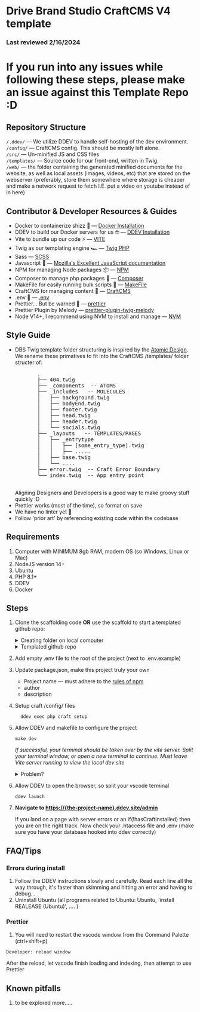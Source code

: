 
# Drive Brand Studio CraftCMS V4 template
### Last reviewed 2/16/2024

# If you run into any issues while following these steps, please make an issue against this Template Repo :D 

## Repository Structure
   `/.ddev/` — We utilize DDEV to handle self-hosting of the dev environment. </br>
   `/config/` — CraftCMS config. This should be mostly left alone.    </br>
   `/src/` — Un-minified JS and CSS files </br>
   `/templates/` — Source code for our front-end, written in Twig. </br>
   `/web/` — the folder containing the generated minified documents for the website, as well as local assets (images, videos, etc) that are stored on the webserver (preferably, store them somewhere where storage is cheaper and make a network request to fetch I.E. put a video on youtube instead of in here)

## Contributor & Developer Resources & Guides
   - Docker to containerize shizz 🐳 — [Docker Installation](https://ddev.readthedocs.io/en/latest/users/install/docker-installation/)
   - DDEV to build our Docker servers for us 🤓 — [DDEV Installation](https://ddev.readthedocs.io/en/latest/users/install/ddev-installation/#wsl2-docker-desktop-install-script)
   - Vite to bundle up our code ⚡ — [VITE](https://vitejs.dev/)
   - Twig as our templating engine 🏎️ — [Twig PHP](https://twig.symfony.com/doc/3.x/)
   - Sass — [SCSS](https://sass-lang.com/documentation/syntax/)
   - Javascript 🤮 — [Mozilla's Excellent JavaScript documentation](https://developer.mozilla.org/en-US/docs/Web/JavaScript)
   - NPM for managing Node packages 📦 — [NPM](https://docs.npmjs.com/cli/v9)
   - Composer to manage php packages 🎼 — [Composer](https://getcomposer.org/doc/)
   - MakeFile for easily running bulk scripts 🚚 — [MakeFile](https://www.gnu.org/software/make/manual/make.html)
   - CraftCMS for managing content 📝 — [CraftCMS](https://craftcms.com/docs/)
   - .env 🦺 — [.env](https://www.dotenv.org/docs)
   - Prettier... But be warned 🧹 — [prettier](https://prettier.io/)
   - Prettier Plugin by Melody  — [prettier-plugin-twig-melody](https://github.com/trivago/prettier-plugin-twig-melody?tab=readme-ov-file#install)
   - Node V14+, I recommend using NVM to install and manage — [NVM]([https://github.com/nvm-sh/nvm](https://github.com/nvm-sh/nvm?tab=readme-ov-file#installing-and-updating))


## Style Guide
   - DBS Twig template folder structuring is inspired by the [Atomic Design](https://bradfrost.com/blog/post/atomic-web-design/). We rename these primatives to fit into the CraftCMS /templates/ folder structer of:
        <pre>
            .
            ├── 404.twig
            ├── _components  -- ATOMS
            ├── _includes   -- MOLECULES
            │   ├── background.twig
            │   ├── bodyEnd.twig
            │   ├── footer.twig
            │   ├── head.twig
            │   ├── header.twig
            │   └── socials.twig
            ├── _layouts   -- TEMPLATES/PAGES
            │   ├── _entrytype
            │   │   ├── [some_entry_type].twig
            │   │   ├── .....
            │   ├── base.twig
            │   └── ....
            ├── error.twig  -- Craft Error Boundary
            └── index.twig  -- App entry point
        </pre>
        Aligning Designers and Developers is a good way to make groovy stuff quickly :D
   - Prettier works (most of the time), so format on save
   - We have no linter yet 😬
   - Follow 'prior art' by referencing existing code within the codebase   

## Requirements
1. Computer with MINIMUM 8gb RAM, modern OS (so Windows, Linux or Mac) 
1. NodeJS version 14+
2. Ubuntu
3. PHP 8.1+
4. DDEV
5. Docker

## Steps 
1. Clone the scaffolding code **OR** use the scaffold to start a templated github repo:

   <details>
      <summary>Creating folder on local computer</summary>
      <p>
      SSH (preferred):
      
      ```shell
         git clone git@github.com:drivebrandstudio/Craft4-Scaffolding.git ./
      ```
      </p>

   <strong>OR</strong>
   <p>
      
      HTTPS:
   
      ```shell
      git clone https://github.com/drivebrandstudio/Craft4-Scaffolding.git ./
      ```
   </p>
   </details>
   
   <details>
      <summary>
         Templated github repo 
      </summary>
      <p>
         Create a github repo using the template and  clone that to your pc
      </p>
   </details>


1. Add empty .env file to the root of the project (next to .env.example)
3. Update package.json, make this project truly your own

    - Project name — must adhere to the [rules of npm](https://docs.npmjs.com/cli/v9/configuring-npm/package-json#name)
    - author
    - description
1. Setup craft /config/ files
    ```shell
      ddev exec php craft setup
    ```
1. Allow DDEV and makefile to configure the project
   ```shell
   make dev
   ```
   *If successful, your terminal should be taken over by the vite server. Split your terminal window, or open a new terminal to continue. Must leave Vite server running to view the local dev site*
   <details>
      <summary>Problem?</summary>
       This may take a few minutes. Let the terminal run.

   If nothing is happening after 5 minutes (which feels like a very long time...), try running

   ```shell
   ddev poweroff
   ```
   and re-running
      ```shell
   make dev
   ```
   </details>
  

5. Allow DDEV to open the browser, so split your vscode terminal
   ```shell
   ddev launch
   ```

6. **Navigate to <https://{the-project-name}.ddev.site/admin>**

   If you land on a page with server errors or an if(!hasCraftInstalled) then you are on the right track. Now check your .htaccess file and .env (make sure you have your database hooked into ddev correctly)

## FAQ/Tips
### Errors during install
1. Follow the DDEV instructions slowly and carefully. Read each line all the way through, it's faster than skimming and hitting an error and having to debug...
2. Uninstall Ubuntu (all programs related to Ubuntu: Ubuntu, 'install REALEASE (Ubuntu)', .... )
### Prettier
1. You will need to restart the vscode window from the Command Palette (ctrl+shift+p) 
```shell 
Developer: reload window
```
After the reload, let vscode finish loading and indexing, then attempt to use Prettier

## Known pitfalls
1. to be explored more.....

